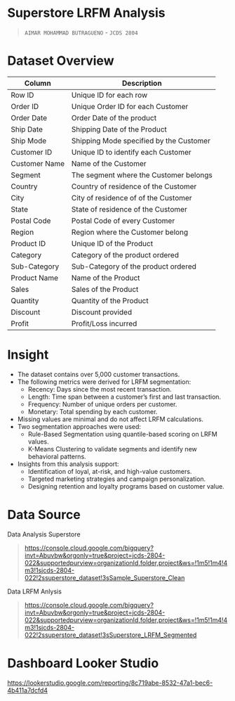 # Superstore LRFM Analysis
>`AIMAR MOHAMMAD BUTRAGUENO` - `JCDS 2804`

# **Dataset Overview**
| Column | Description |
| -- | --- |
| Row ID | Unique ID for each row |
| Order ID | Unique Order ID for each Customer |
| Order Date | Order Date of the product |
| Ship Date | Shipping Date of the Product |
| Ship Mode | Shipping Mode specified by the Customer |
| Customer ID | Unique ID to identify each Customer |
| Customer Name | Name of the Customer |
| Segment | The segment where the Customer belongs |
| Country | Country of residence of the Customer |
| City | City of residence of of the Customer |
| State | State of residence of the Customer |
| Postal Code | Postal Code of every Customer |
| Region | Region where the Customer belong |
| Product ID | Unique ID of the Product |
| Category | Category of the product ordered |
| Sub-Category | Sub-Category of the product ordered |
| Product Name | Name of the Product |
| Sales | Sales of the Product |
| Quantity | Quantity of the Product |
| Discount | Discount provided |
| Profit | Profit/Loss incurred |

# **Insight**
- The dataset contains over 5,000 customer transactions.
- The following metrics were derived for LRFM segmentation:
  - Recency: Days since the most recent transaction.
  - Length: Time span between a customer’s first and last transaction.
  - Frequency: Number of unique orders per customer.
  - Monetary: Total spending by each customer.
- Missing values are minimal and do not affect LRFM calculations.
- Two segmentation approaches were used:
  - Rule-Based Segmentation using quantile-based scoring on LRFM values.
  - K-Means Clustering to validate segments and identify new behavioral patterns.
- Insights from this analysis support:
  - Identification of loyal, at-risk, and high-value customers.
  - Targeted marketing strategies and campaign personalization.
  - Designing retention and loyalty programs based on customer value.

# **Data Source**
Data Analysis Superstore
> https://console.cloud.google.com/bigquery?invt=Abuvbw&orgonly=true&project=jcds-2804-022&supportedpurview=organizationId,folder,project&ws=!1m5!1m4!4m3!1sjcds-2804-022!2ssuperstore_dataset!3sSample_Superstore_Clean

Data LRFM Anlysis
> https://console.cloud.google.com/bigquery?invt=Abuvbw&orgonly=true&project=jcds-2804-022&supportedpurview=organizationId,folder,project&ws=!1m5!1m4!4m3!1sjcds-2804-022!2ssuperstore_dataset!3sSuperstore_LRFM_Segmented

# **Dashboard Looker Studio**
https://lookerstudio.google.com/reporting/8c719abe-8532-47a1-bec6-4b411a7dcfd4
